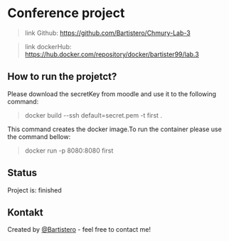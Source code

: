 # Conference project  
>link Github: https://github.com/Bartistero/Chmury-Lab-3

>link dockerHub: https://hub.docker.com/repository/docker/bartister99/lab.3

## How to run the projetct?
Please download the secretKey from moodle and use it to the following command: 
>docker build --ssh default=secret.pem  -t first . 

This command creates the docker image.To run the container please use the command bellow:
>docker run  -p 8080:8080 first

## Status
Project is: finished

## Kontakt
Created by [@Bartistero](https://github.com/Bartistero/) - feel free to contact me!
